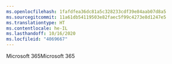 ```yaml
---
ms.openlocfilehash: 1fafdfea36dc81a5c328233cdf39e84aab07d8a5
ms.sourcegitcommit: 11a61db54119503e82faec5f99c4273e8d1247e5
ms.translationtype: HT
ms.contentlocale: he-IL
ms.lasthandoff: 10/16/2020
ms.locfileid: "4069667"
---
```

<span data-ttu-id="a019b-101">Microsoft 365</span><span class="sxs-lookup"><span data-stu-id="a019b-101">Microsoft 365</span></span>